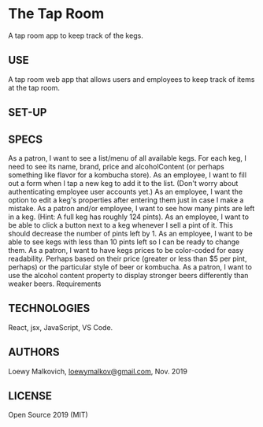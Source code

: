 # The Tap Room

A tap room app to keep track of the kegs. 

## USE

A tap room web app that allows users and employees to keep track of items at the tap room. 

## SET-UP

## SPECS

As a patron, I want to see a list/menu of all available kegs. For each keg, I need to see its name, brand, price and alcoholContent (or perhaps something like flavor for a kombucha store).
As an employee, I want to fill out a form when I tap a new keg to add it to the list. (Don't worry about authenticating employee user accounts yet.)
As an employee, I want the option to edit a keg's properties after entering them just in case I make a mistake.
As a patron and/or employee, I want to see how many pints are left in a keg. (Hint: A full keg has roughly 124 pints).
As an employee, I want to be able to click a button next to a keg whenever I sell a pint of it. This should decrease the number of pints left by 1.
As an employee, I want to be able to see kegs with less than 10 pints left so I can be ready to change them.
As a patron, I want to have kegs prices to be color-coded for easy readability. Perhaps based on their price (greater or less than $5 per pint, perhaps) or the particular style of beer or kombucha.
As a patron, I want to use the alcohol content property to display stronger beers differently than weaker beers.
Requirements

## TECHNOLOGIES

React, jsx, JavaScript, VS Code. 

## AUTHORS

Loewy Malkovich, loewymalkov@gmail.com, Nov. 2019

## LICENSE

Open Source 2019 (MIT)
